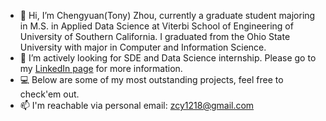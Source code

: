 - 👋 Hi, I’m Chengyuan(Tony) Zhou, currently a graduate student majoring in M.S. in Applied Data Science at Viterbi School of Engineering of University of Southern California. I graduated from the Ohio State University with major in Computer and Information Science.
- 👀 I’m actively looking for SDE and Data Science internship. Please go to my [LinkedIn page](https://www.linkedin.com/in/chengyuan-tony-zhou-3559b4136/) for more information.
- 💻 Below are some of my most outstanding projects, feel free to check'em out.
- 📫 I'm reachable via personal email: zcy1218@gmail.com

<!---
artisan1218/artisan1218 is a ✨ special ✨ repository because its `README.md` (this file) appears on your GitHub profile.
You can click the Preview link to take a look at your changes.
--->
